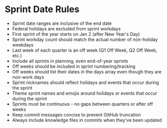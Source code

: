 # Sprint Date Rules

- Sprint date ranges are inclusive of the end date
- Federal holidays are excluded from sprint workdays
- First sprint of the year starts on Jan 2 (after New Year's Day)
- Sprint workday count should match the actual number of non-holiday weekdays
- Last week of each quarter is an off week (Q1 Off Week, Q2 Off Week, etc.)
- Include all sprints in planning, even end-of-year sprints
- Off weeks should be included in sprint numbering/tracking
- Off weeks should list their dates in the days array even though they are non-work days
- Sprint nicknames should reflect holidays and events that occur during the sprint
- Theme sprint names and emojis around holidays or events that occur during the sprint
- Sprints must be continuous - no gaps between quarters or after off weeks
- Keep commit messages concise to prevent GitHub truncation
- Always include knowledge files in commits when they've been updated

